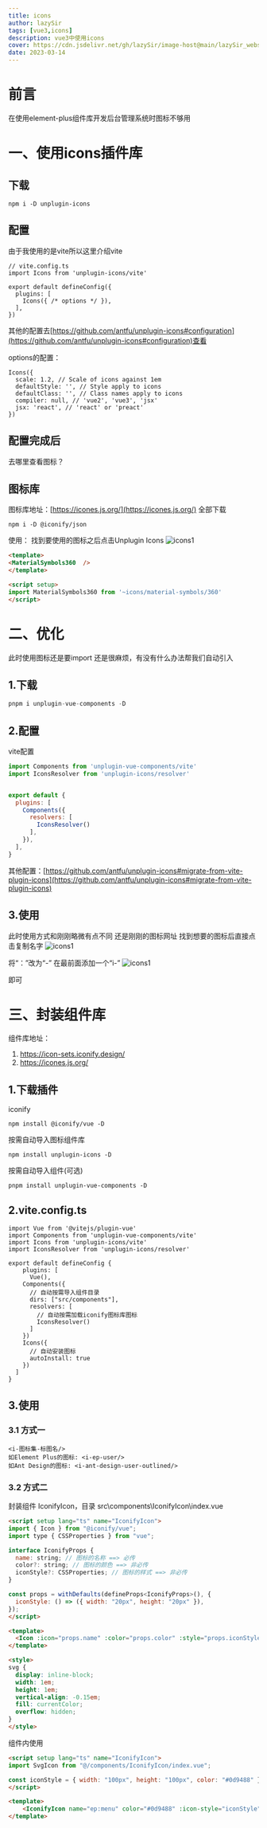 ```yaml
---
title: icons
author: lazySir
tags: [vue3,icons]
description: vue3中使用icons
cover: https://cdn.jsdelivr.net/gh/lazySir/image-host@main/lazySir_website/blog/vue/vue3.png
date: 2023-03-14
---
```

# 前言
在使用element-plus组件库开发后台管理系统时图标不够用

# 一、使用icons插件库
## 下载
```
npm i -D unplugin-icons
```
## 配置
由于我使用的是vite所以这里介绍vite
```
// vite.config.ts
import Icons from 'unplugin-icons/vite'

export default defineConfig({
  plugins: [
    Icons({ /* options */ }),
  ],
})
```
其他的配置去[https://github.com/antfu/unplugin-icons#configuration](https://github.com/antfu/unplugin-icons#configuration)查看

options的配置：
```
Icons({
  scale: 1.2, // Scale of icons against 1em
  defaultStyle: '', // Style apply to icons
  defaultClass: '', // Class names apply to icons
  compiler: null, // 'vue2', 'vue3', 'jsx'
  jsx: 'react', // 'react' or 'preact'
})
```

## 配置完成后
去哪里查看图标？
## 图标库
图标库地址：[https://icones.js.org/](https://icones.js.org/)
全部下载
```
npm i -D @iconify/json
```
使用：
找到要使用的图标之后点击Unplugin Icons
![icons1](https://cdn.jsdelivr.net/gh/lazySir/image-host@main/lazySir_website/blog/vue/icons1.png)

```html
<template>
<MaterialSymbols360  />
</template>

<script setup>
import MaterialSymbols360 from '~icons/material-symbols/360'
</script>
```
# 二、优化
此时使用图标还是要import 还是很麻烦，有没有什么办法帮我们自动引入
## 1.下载
```js
pnpm i unplugin-vue-components -D
```
## 2.配置
vite配置
```js
import Components from 'unplugin-vue-components/vite'
import IconsResolver from 'unplugin-icons/resolver'


export default {
  plugins: [
    Components({
      resolvers: [
        IconsResolver()
      ],
    }),
  ],
}
```
其他配置：[https://github.com/antfu/unplugin-icons#migrate-from-vite-plugin-icons](https://github.com/antfu/unplugin-icons#migrate-from-vite-plugin-icons)
## 3.使用
此时使用方式和刚刚略微有点不同
还是刚刚的图标网址
找到想要的图标后直接点击复制名字
![icons1](https://cdn.jsdelivr.net/gh/lazySir/image-host@main/lazySir_website/blog/vue/icons2.png)

将“：”改为“-” 在最前面添加一个“i-”
![icons1](https://cdn.jsdelivr.net/gh/lazySir/image-host@main/lazySir_website/blog/vue/icons3.png)

即可

# 三、封装组件库
组件库地址：
1. https://icon-sets.iconify.design/
2. https://icones.js.org/
## 1.下载插件
iconify
```
npm install @iconify/vue -D
```
按需自动导入图标组件库
```
npm install unplugin-icons -D
```
按需自动导入组件(可选)
```
pnpm install unplugin-vue-components -D
```
## 2.vite.config.ts
```
import Vue from '@vitejs/plugin-vue'
import Components from 'unplugin-vue-components/vite'
import Icons from 'unplugin-icons/vite'
import IconsResolver from 'unplugin-icons/resolver'

export default defineConfig {
	plugins: [
	  Vue(),
    Components({
      // 自动按需导入组件目录
      dirs: ["src/components"],
      resolvers: [
        // 自动按需加载iconify图标库图标
        IconsResolver()
      ]
    })
    Icons({
      // 自动安装图标
      autoInstall: true
    })
  ]
}

```
## 3.使用
### 3.1 方式一
```
<i-图标集-标图名/>
如Element Plus的图标: <i-ep-user/>
如Ant Design的图标: <i-ant-design-user-outlined/>
```
### 3.2 方式二

封装组件 IconifyIcon，目录 
src\components\IconifyIcon\index.vue
```html
<script setup lang="ts" name="IconifyIcon">
import { Icon } from "@iconify/vue";
import type { CSSProperties } from "vue";

interface IconifyProps {
  name: string; // 图标的名称 ==> 必传
  color?: string; // 图标的颜色 ==> 非必传
  iconStyle?: CSSProperties; // 图标的样式 ==> 非必传
}

const props = withDefaults(defineProps<IconifyProps>(), {
  iconStyle: () => ({ width: "20px", height: "20px" }),
});
</script>

<template>
  <Icon :icon="props.name" :color="props.color" :style="props.iconStyle" />
</template>

<style>
svg {
  display: inline-block;
  width: 1em;
  height: 1em;
  vertical-align: -0.15em;
  fill: currentColor;
  overflow: hidden;
}
</style>

```
组件内使用
```html
<script setup lang="ts" name="IconifyIcon">
import SvgIcon from "@/components/IconifyIcon/index.vue";

const iconStyle = { width: "100px", height: "100px", color: "#0d9488" };
</script>

<template>
	<IconifyIcon name="ep:menu" color="#0d9488" :icon-style="iconStyle" />
</template>

```